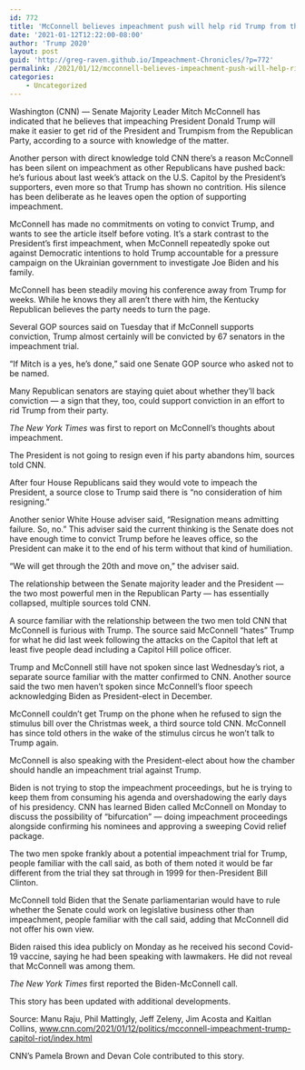 ```yaml
---
id: 772
title: 'McConnell believes impeachment push will help rid Trump from the GOP, but has not said if he will vote to convict'
date: '2021-01-12T12:22:00-08:00'
author: 'Trump 2020'
layout: post
guid: 'http://greg-raven.github.io/Impeachment-Chronicles/?p=772'
permalink: /2021/01/12/mcconnell-believes-impeachment-push-will-help-rid-trump-from-the-gop-but-has-not-said-if-he-will-vote-to-convict/
categories:
    - Uncategorized
---
```


Washington (CNN) — Senate Majority Leader Mitch McConnell has indicated that he believes that impeaching President Donald Trump will make it easier to get rid of the President and Trumpism from the Republican Party, according to a source with knowledge of the matter.

Another person with direct knowledge told CNN there’s a reason McConnell has been silent on impeachment as other Republicans have pushed back: he’s furious about last week’s attack on the U.S. Capitol by the President’s supporters, even more so that Trump has shown no contrition. His silence has been deliberate as he leaves open the option of supporting impeachment.

McConnell has made no commitments on voting to convict Trump, and wants to see the article itself before voting. It’s a stark contrast to the President’s first impeachment, when McConnell repeatedly spoke out against Democratic intentions to hold Trump accountable for a pressure campaign on the Ukrainian government to investigate Joe Biden and his family.

McConnell has been steadily moving his conference away from Trump for weeks. While he knows they all aren’t there with him, the Kentucky Republican believes the party needs to turn the page.

Several GOP sources said on Tuesday that if McConnell supports conviction, Trump almost certainly will be convicted by 67 senators in the impeachment trial.

“If Mitch is a yes, he’s done,” said one Senate GOP source who asked not to be named.

Many Republican senators are staying quiet about whether they’ll back conviction — a sign that they, too, could support conviction in an effort to rid Trump from their party.

*The New York Times* was first to report on McConnell’s thoughts about impeachment.

The President is not going to resign even if his party abandons him, sources told CNN.

After four House Republicans said they would vote to impeach the President, a source close to Trump said there is “no consideration of him resigning.”

Another senior White House adviser said, “Resignation means admitting failure. So, no.” This adviser said the current thinking is the Senate does not have enough time to convict Trump before he leaves office, so the President can make it to the end of his term without that kind of humiliation.

“We will get through the 20th and move on,” the adviser said.

The relationship between the Senate majority leader and the President — the two most powerful men in the Republican Party — has essentially collapsed, multiple sources told CNN.

A source familiar with the relationship between the two men told CNN that McConnell is furious with Trump. The source said McConnell “hates” Trump for what he did last week following the attacks on the Capitol that left at least five people dead including a Capitol Hill police officer.

Trump and McConnell still have not spoken since last Wednesday’s riot, a separate source familiar with the matter confirmed to CNN. Another source said the two men haven’t spoken since McConnell’s floor speech acknowledging Biden as President-elect in December.

McConnell couldn’t get Trump on the phone when he refused to sign the stimulus bill over the Christmas week, a third source told CNN. McConnell has since told others in the wake of the stimulus circus he won’t talk to Trump again.

McConnell is also speaking with the President-elect about how the chamber should handle an impeachment trial against Trump.

Biden is not trying to stop the impeachment proceedings, but he is trying to keep them from consuming his agenda and overshadowing the early days of his presidency. CNN has learned Biden called McConnell on Monday to discuss the possibility of “bifurcation” — doing impeachment proceedings alongside confirming his nominees and approving a sweeping Covid relief package.

The two men spoke frankly about a potential impeachment trial for Trump, people familiar with the call said, as both of them noted it would be far different from the trial they sat through in 1999 for then-President Bill Clinton.

McConnell told Biden that the Senate parliamentarian would have to rule whether the Senate could work on legislative business other than impeachment, people familiar with the call said, adding that McConnell did not offer his own view.

Biden raised this idea publicly on Monday as he received his second Covid-19 vaccine, saying he had been speaking with lawmakers. He did not reveal that McConnell was among them.

*The New York Times* first reported the Biden-McConnell call.

This story has been updated with additional developments.

Source: Manu Raju, Phil Mattingly, Jeff Zeleny, Jim Acosta and Kaitlan Collins, www.cnn.com/2021/01/12/politics/mcconnell-impeachment-trump-capitol-riot/index.html

CNN’s Pamela Brown and Devan Cole contributed to this story.